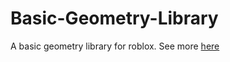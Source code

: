 # Basic-Geometry-Library
A basic geometry library for roblox. See more [here](https://devforum.roblox.com/t/basic-geometry-library/1568630)
